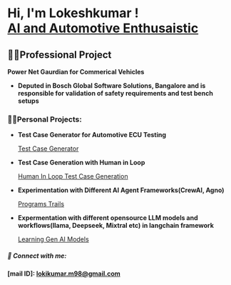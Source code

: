 <h1>Hi, I'm Lokeshkumar ! <br/><a href="">AI and Automotive Enthusaistic</a></h1>

<h2>👨‍💻Professional Project</h2>

<b>Power Net Gaurdian for Commerical Vehicles</b>
  - <b>Deputed in Bosch Global Software Solutions, Bangalore and is responsible for validation of safety requirements and test bench setups</b>

<h3>👨‍💻Personal Projects:</h3>

- <b>Test Case Generator for Automotive ECU Testing</b>
  
   [Test Case Generator](https://github.com/LokiKumarM/Automotive-Projects)
    
- <b>Test Case Generation with Human in Loop</b>

  [Human In Loop Test Case Generation](https://github.com/LokiKumarM/TC-Generation-HIL/tree/main)
  
- <b>Experimentation with Different AI Agent Frameworks(CrewAI, Agno)</b>

  [Programs Trails]()

- <b>Expermentation with different opensource LLM models and workflows(llama, Deepseek, Mixtral etc) in langchain framework</b>

  [Learning Gen AI Models](https://github.com/LokiKumarM/Learnings_Automotive)

<h5> 🤳 Connect with me:</h5>

<b>[mail ID]: lokikumar.m98@gmail.com</b>

<!--
Here are some ideas to get you started:

- 🔭 I’m currently working on ...
- 🌱 I’m currently learning ...
- 👯 I’m looking to collaborate on ...
- 🤔 I’m looking for help with ...
- 💬 Ask me about ...
- 📫 How to reach me: ...
- 😄 Pronouns: ...
- ⚡ Fun fact: ...
-->
